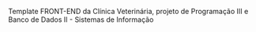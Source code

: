 Template
FRONT-END da Clínica Veterinária, projeto de Programação III e Banco de Dados II - Sistemas de Informação
